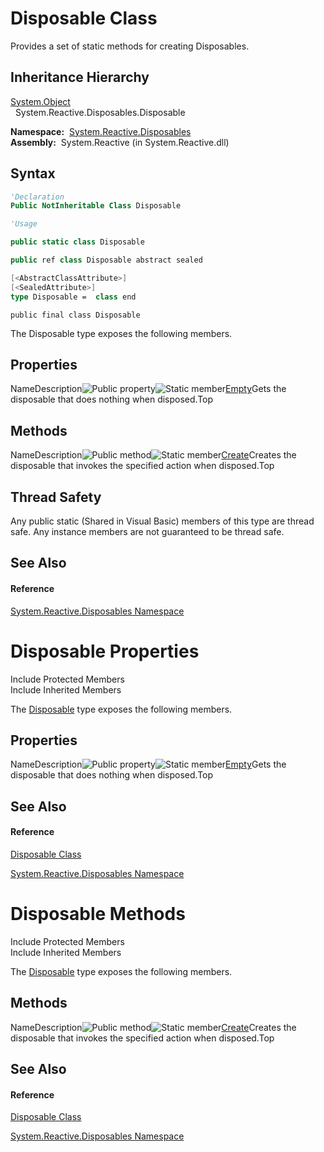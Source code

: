 # Disposable Class

Provides a set of static methods for creating Disposables.

## Inheritance Hierarchy

[System.Object](https://msdn.microsoft.com/en-us/library/e5kfa45b)  
  System.Reactive.Disposables.Disposable

**Namespace:**  [System.Reactive.Disposables](System.Reactive.Disposables\System.Reactive.Disposables.md)  
**Assembly:**  System.Reactive (in System.Reactive.dll)

## Syntax

```vb
'Declaration
Public NotInheritable Class Disposable
```

```vb
'Usage
```

```csharp
public static class Disposable
```

```c++
public ref class Disposable abstract sealed
```

```fsharp
[<AbstractClassAttribute>]
[<SealedAttribute>]
type Disposable =  class end
```

```jscript
public final class Disposable
```

The Disposable type exposes the following members.

## Properties

NameDescription![Public property](images\Hh211972.pubproperty(en-us,VS.103).gif "Public property")![Static member](images\Hh244319.static(en-us,VS.103).gif "Static member")[Empty](Empty\Disposable.Empty.md)Gets the disposable that does nothing when disposed.Top

## Methods

NameDescription![Public method](images\Hh303103.pubmethod(en-us,VS.103).gif "Public method")![Static member](images\Hh244319.static(en-us,VS.103).gif "Static member")[Create](https://msdn.microsoft.com/en-us/library/m:system.reactive.disposables.disposable.create(system.action)(v=VS.103))Creates the disposable that invokes the specified action when disposed.Top

## Thread Safety

Any public static (Shared in Visual Basic) members of this type are thread safe. Any instance members are not guaranteed to be thread safe.

## See Also

#### Reference

[System.Reactive.Disposables Namespace](System.Reactive.Disposables\System.Reactive.Disposables.md)









# Disposable Properties

Include Protected Members  
Include Inherited Members

The [Disposable](Disposable\Disposable.md) type exposes the following members.

## Properties

NameDescription![Public property](images\Hh211972.pubproperty(en-us,VS.103).gif "Public property")![Static member](images\Hh244319.static(en-us,VS.103).gif "Static member")[Empty](Empty\Disposable.Empty.md)Gets the disposable that does nothing when disposed.Top

## See Also

#### Reference

[Disposable Class](Disposable\Disposable.md)

[System.Reactive.Disposables Namespace](System.Reactive.Disposables\System.Reactive.Disposables.md)





# Disposable Methods

Include Protected Members  
Include Inherited Members

The [Disposable](Disposable\Disposable.md) type exposes the following members.

## Methods

NameDescription![Public method](images\Hh303103.pubmethod(en-us,VS.103).gif "Public method")![Static member](images\Hh244319.static(en-us,VS.103).gif "Static member")[Create](https://msdn.microsoft.com/en-us/library/m:system.reactive.disposables.disposable.create(system.action)(v=VS.103))Creates the disposable that invokes the specified action when disposed.Top

## See Also

#### Reference

[Disposable Class](Disposable\Disposable.md)

[System.Reactive.Disposables Namespace](System.Reactive.Disposables\System.Reactive.Disposables.md)




